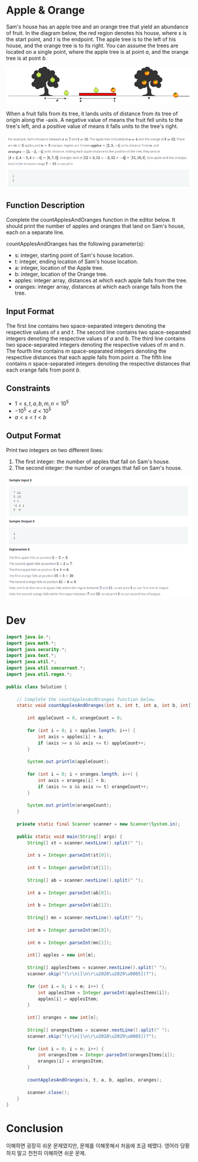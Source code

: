 # Apple & Orange

Sam's house has an apple tree and an orange tree that yield an abundance of fruit. In the diagram below, the red region denotes his house, where $s$ is the start point, and $t$ is the endpoint. The apple tree is to the left of his house, and the orange tree is to its right. You can assume the trees are located on a single point, where the apple tree is at point $a$, and the orange tree is at point $b$.


![](assets/2020-40-20-apple-and-orange-f6ea662f.png)

When a fruit falls from its tree, it lands  units of distance from its tree of origin along the -axis. A negative value of  means the fruit fell  units to the tree's left, and a positive value of  means it falls  units to the tree's right.

![](assets/2020-40-20-apple-and-orange-f8419b05.png)


## Function Description

Complete the countApplesAndOranges function in the editor below. It should print the number of apples and oranges that land on Sam's house, each on a separate line.

countApplesAndOranges has the following parameter(s):

* s: integer, starting point of Sam's house location.
* t: integer, ending location of Sam's house location.
* a: integer, location of the Apple tree.
* b: integer, location of the Orange tree.
* apples: integer array, distances at which each apple falls from the tree.
* oranges: integer array, distances at which each orange falls from the tree.

## Input Format

The first line contains two space-separated integers denoting the respective values of $s$ and $t$.
The second line contains two space-separated integers denoting the respective values of $a$ and $b$.
The third line contains two space-separated integers denoting the respective values of $m$ and $n$.
The fourth line contains $m$ space-separated integers denoting the respective distances that each apple falls from point $a$.
The fifth line contains $n$ space-separated integers denoting the respective distances that each orange falls from point $b$.

## Constraints

* $1 < s,t,a,b,m,n < 10^5$
* $-10^5 < d < 10^5$
* $a < s < t < b$

## Output Format

Print two integers on two different lines:

1. The first integer: the number of apples that fall on Sam's house.
2. The second integer: the number of oranges that fall on Sam's house.

![](assets/2020-40-20-apple-and-orange-e36e905c.png)

# Dev
```java
import java.io.*;
import java.math.*;
import java.security.*;
import java.text.*;
import java.util.*;
import java.util.concurrent.*;
import java.util.regex.*;

public class Solution {

    // Complete the countApplesAndOranges function below.
    static void countApplesAndOranges(int s, int t, int a, int b, int[] apples, int[] oranges) {

        int appleCount = 0, orangeCount = 0;

        for (int i = 0; i < apples.length; i++) {
            int axis = apples[i] + a;
            if (axis >= s && axis <= t) appleCount++;
        }

        System.out.println(appleCount);

        for (int i = 0; i < oranges.length; i++) {
            int axis = oranges[i] + b;
            if (axis >= s && axis <= t) orangeCount++;
        }

        System.out.println(orangeCount);
    }

    private static final Scanner scanner = new Scanner(System.in);

    public static void main(String[] args) {
        String[] st = scanner.nextLine().split(" ");

        int s = Integer.parseInt(st[0]);

        int t = Integer.parseInt(st[1]);

        String[] ab = scanner.nextLine().split(" ");

        int a = Integer.parseInt(ab[0]);

        int b = Integer.parseInt(ab[1]);

        String[] mn = scanner.nextLine().split(" ");

        int m = Integer.parseInt(mn[0]);

        int n = Integer.parseInt(mn[1]);

        int[] apples = new int[m];

        String[] applesItems = scanner.nextLine().split(" ");
        scanner.skip("(\r\n|[\n\r\u2028\u2029\u0085])?");

        for (int i = 0; i < m; i++) {
            int applesItem = Integer.parseInt(applesItems[i]);
            apples[i] = applesItem;
        }

        int[] oranges = new int[n];

        String[] orangesItems = scanner.nextLine().split(" ");
        scanner.skip("(\r\n|[\n\r\u2028\u2029\u0085])?");

        for (int i = 0; i < n; i++) {
            int orangesItem = Integer.parseInt(orangesItems[i]);
            oranges[i] = orangesItem;
        }

        countApplesAndOranges(s, t, a, b, apples, oranges);

        scanner.close();
    }
}
```

# Conclusion

이해하면 굉장히 쉬운 문제였지만, 문제를 이해못해서 처음에 조금 헤맸다.
영어라 당황하지 말고 천천히 이해하면 쉬운 문제.
